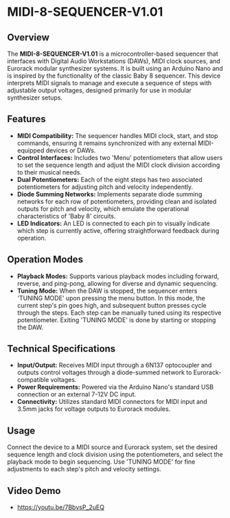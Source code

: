 # MIDI-8-SEQUENCER-V1.01

## Overview
The **MIDI-8-SEQUENCER-V1.01** is a microcontroller-based sequencer that interfaces with Digital Audio Workstations (DAWs), MIDI clock sources, and Eurorack modular synthesizer systems. It is built using an Arduino Nano and is inspired by the functionality of the classic Baby 8 sequencer. This device interprets MIDI signals to manage and execute a sequence of steps with adjustable output voltages, designed primarily for use in modular synthesizer setups.

## Features
- **MIDI Compatibility:** The sequencer handles MIDI clock, start, and stop commands, ensuring it remains synchronized with any external MIDI-equipped devices or DAWs.
- **Control Interfaces:** Includes two 'Menu' potentiometers that allow users to set the sequence length and adjust the MIDI clock division according to their musical needs.
- **Dual Potentiometers:** Each of the eight steps has two associated potentiometers for adjusting pitch and velocity independently.
- **Diode Summing Networks:** Implements separate diode summing networks for each row of potentiometers, providing clean and isolated outputs for pitch and velocity, which emulate the operational characteristics of 'Baby 8' circuits.
- **LED Indicators:** An LED is connected to each pin to visually indicate which step is currently active, offering straightforward feedback during operation.

## Operation Modes
- **Playback Modes:** Supports various playback modes including forward, reverse, and ping-pong, allowing for diverse and dynamic sequencing.
- **Tuning Mode:** When the DAW is stopped, the sequencer enters 'TUNING MODE' upon pressing the menu button. In this mode, the current step's pin goes high, and subsequent button presses cycle through the steps. Each step can be manually tuned using its respective potentiometer. Exiting 'TUNING MODE' is done by starting or stopping the DAW.

## Technical Specifications
- **Input/Output:** Receives MIDI input through a 6N137 optocoupler and outputs control voltages through a diode-summed network to Eurorack-compatible voltages.
- **Power Requirements:** Powered via the Arduino Nano's standard USB connection or an external 7-12V DC input.
- **Connectivity:** Utilizes standard MIDI connectors for MIDI input and 3.5mm jacks for voltage outputs to Eurorack modules.

## Usage
Connect the device to a MIDI source and Eurorack system, set the desired sequence length and clock division using the potentiometers, and select the playback mode to begin sequencing. Use 'TUNING MODE' for fine adjustments to each step's pitch and velocity settings.

## Video Demo
- https://youtu.be/7BbvsP_2uEQ
